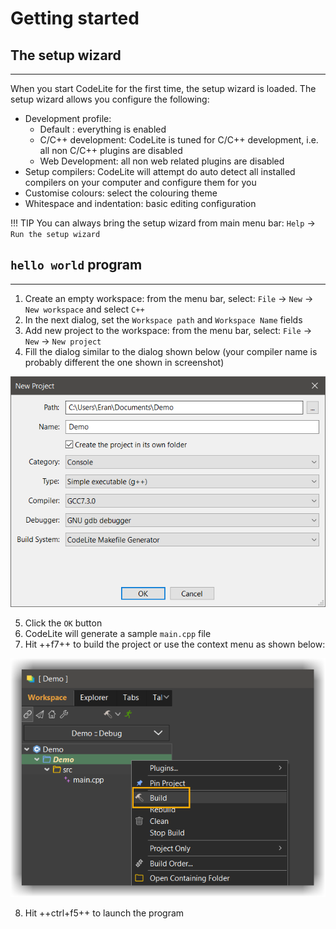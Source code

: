# Getting started

## The setup wizard
---

When you start CodeLite for the first time, the setup wizard is loaded.
The setup wizard allows you configure the following:

- Development profile:
    - Default : everything is enabled
    - C/C++ development: CodeLite is tuned for C/C++ development, i.e. all non C/C++ plugins are disabled
    - Web Development: all non web related plugins are disabled
- Setup compilers: CodeLite will attempt do auto detect all installed compilers on your computer and configure them for you
- Customise colours: select the colouring theme
- Whitespace and indentation: basic editing configuration

!!! TIP
    You can always bring the setup wizard from main menu bar: `Help` &#8594; `Run the setup wizard`


## `hello world` program
---

1. Create an empty workspace: from the menu bar, select: `File` &#8594; `New` &#8594; `New workspace` and select `C++`
2. In the next dialog, set the `Workspace path` and `Workspace Name` fields
3. Add new project to the workspace: from the menu bar, select: `File` &#8594; `New` &#8594; `New project`
4. Fill the dialog similar to the dialog shown below (your compiler name is probably different the one shown in screenshot)

![New Project Dialog](img/hello_world/new_project.png)

5. Click the `OK` button
6. CodeLite will generate a sample `main.cpp` file
7. Hit ++f7++ to build the project or use the context menu as shown below:

![Build](img/hello_world/build.png)

8. Hit ++ctrl+f5++ to launch the program

